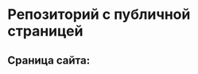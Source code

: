 # Репозиторий с публичной страницей
## Cраница сайта:
<!--Здесь будет ссылка на публичную страницу-->
